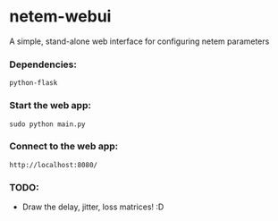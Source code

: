 netem-webui
===========

A simple, stand-alone web interface for configuring netem parameters

### Dependencies:
	python-flask

### Start the web app:
	sudo python main.py

### Connect to the web app:
	http://localhost:8080/

### TODO:
* Draw the delay, jitter, loss matrices! :D
